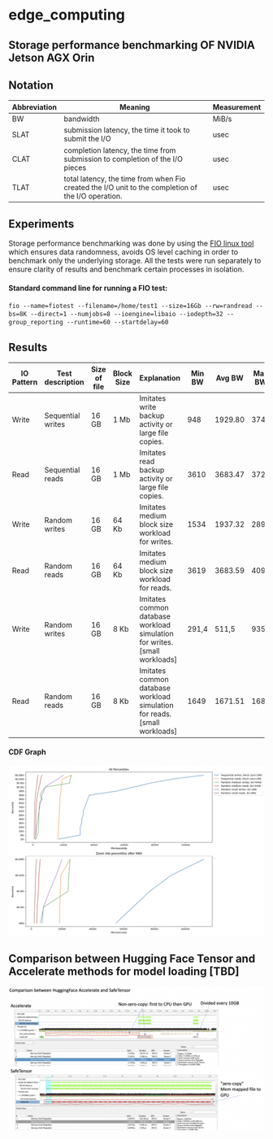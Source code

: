 # edge_computing

## Storage performance benchmarking OF NVIDIA Jetson AGX Orin 

## Notation

 | Abbreviation  | Meaning |  Measurement  |
| ------------- | ------------- | ------------- | 
| BW  | bandwidth  |  MiB/s |
| SLAT  | submission latency, the time it took to submit the I/O |  usec |
| CLAT  | completion latency, the time from submission to completion of the I/O pieces |  usec |
| TLAT  | total latency, the time from when Fio created the I/O unit to the completion of the I/O operation. |  usec |

## Experiments

Storage performance benchmarking was done by using the [FIO linux tool](https://portal.nutanix.com/page/documents/kbs/details?targetId=kA07V000000LX7xSAG#:~:text=Flexible%20IO%20Tester%20(Fio)%20is,used%20for%20storage%20performance%20benchmarking.) which ensures data randomness, avoids OS level caching in order to benchmark only the underlying storage. All the tests were run separately to ensure clarity of results and benchmark certain processes in isolation. 

#### Standard command line for running a FIO test:
```
fio --name=fiotest --filename=/home/test1 --size=16Gb --rw=randread --bs=8K --direct=1 --numjobs=8 --ioengine=libaio --iodepth=32 --group_reporting --runtime=60 --startdelay=60
```

## Results

| IO Pattern | Test description | Size of file | Block Size | Explanation |  Min BW |  Avg BW  | Max BW | Min SLAT | Avg SLAT | Max SLAT | Min CLAT | Avg CLAT | Max CLAT | 95th percentile of CLAT | 99th percentile of CLAT | 99.99th percentile of CLAT | Min TLAT | Avg TLAT | Max TLAT | 
| ------------- | ------------- | ------------- | ------------- | ------------- | ------------- | ------------- | ------------- | ------------- | ------------- | ------------- | ------------- | ------------- | ------------- | ------------- | ------------- | ------------- | ------------- | ------------- | ------------- |
| Write | Sequential writes | 16 GB | 1 Mb| Imitates write backup activity or large file copies.  | 948 | 1929.80 | 3740 | 74 | 192.35 | 49057 | 1327 | 32960.68 | 119571 | 37000 | 55000 | 112000 | 1610 | 33153.64 | 119786 | 
| Read | Sequential reads | 16 GB | 1 Mb | Imitates read backup activity or large file copies.  | 3610 | 3683.47 | 3720 | 29 | 147.19 | 1189 | 8342 | 17219.58 | 33357 | 17957 | 18482 | 25297 | 9156 | 17367.35 | 33393 |
| Write | Random writes | 16 GB | 64 Kb | Imitates medium block size workload for writes.  | 1534 | 1937.32 | 2891 | 9 | 83.27 | 16785 | 92 | 4042.62 | 28713 | 4752 | 6063 | 25297 | 121 | 4126.30 | 28748 |
| Read | Random reads | 16 GB | 64 Kb | Imitates medium block size workload for reads.  | 3619 | 3683.59 | 4097 | 7 | 26.46 | 2016 | 295 | 2140.07 | 9425 | 2933 | 3687 | 5932 | 308 | 2166.84 | 9483 |
| Write | Random writes | 16 GB | 8 Kb | Imitates common database workload simulation for writes. [small workloads]  | 291,4 | 511,5 | 935 | 5 | 117.1 | 6988 | 3 | 3786.24 | 24748 | 5866 | 7177 | 20055 | 141 | 3903.65 | 24805 |
| Read | Random reads | 16 GB | 8 Kb | Imitates common database workload simulation for reads. [small workloads]  | 1649 | 1671.51 | 1689 | 3 | 9.75 | 4676 | 146 | 1185.44 | 9355 | 1647 | 2073 | 3392 | 171 | 1195.36 | 9366 |

#### CDF Graph

![CDF](https://github.com/aizamaksutova/edge_computing/blob/main/imgs/cdf_edge.png)

## Comparison between Hugging Face Tensor and Accelerate methods for model loading [TBD]

![description](https://github.com/aizamaksutova/edge_computing/blob/main/imgs/hf_tensor_accelerate.png)

